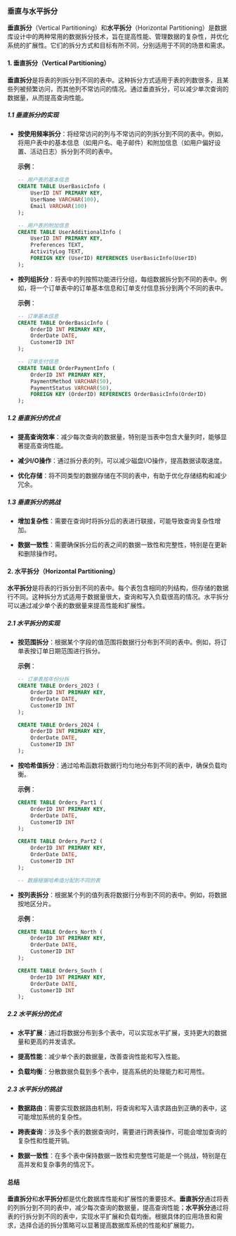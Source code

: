 ### 垂直与水平拆分

**垂直拆分**（Vertical Partitioning）和**水平拆分**（Horizontal Partitioning）是数据库设计中的两种常用的数据拆分技术，旨在提高性能、管理数据的复杂性，并优化系统的扩展性。它们的拆分方式和目标有所不同，分别适用于不同的场景和需求。

#### 1. 垂直拆分（Vertical Partitioning）

**垂直拆分**是将表的列拆分到不同的表中。这种拆分方式适用于表的列数很多，且某些列被频繁访问，而其他列不常访问的情况。通过垂直拆分，可以减少单次查询的数据量，从而提高查询性能。

##### 1.1 垂直拆分的实现

- **按使用频率拆分**：将经常访问的列与不常访问的列拆分到不同的表中。例如，将用户表中的基本信息（如用户名、电子邮件）和附加信息（如用户偏好设置、活动日志）拆分到不同的表中。

  **示例**：
  ```sql
  -- 用户表的基本信息
  CREATE TABLE UserBasicInfo (
      UserID INT PRIMARY KEY,
      UserName VARCHAR(100),
      Email VARCHAR(100)
  );
  
  -- 用户表的附加信息
  CREATE TABLE UserAdditionalInfo (
      UserID INT PRIMARY KEY,
      Preferences TEXT,
      ActivityLog TEXT,
      FOREIGN KEY (UserID) REFERENCES UserBasicInfo(UserID)
  );
  ```

- **按列组拆分**：将表中的列按照功能进行分组，每组数据拆分到不同的表中。例如，将一个订单表中的订单基本信息和订单支付信息拆分到两个不同的表中。

  **示例**：
  ```sql
  -- 订单基本信息
  CREATE TABLE OrderBasicInfo (
      OrderID INT PRIMARY KEY,
      OrderDate DATE,
      CustomerID INT
  );
  
  -- 订单支付信息
  CREATE TABLE OrderPaymentInfo (
      OrderID INT PRIMARY KEY,
      PaymentMethod VARCHAR(50),
      PaymentStatus VARCHAR(50),
      FOREIGN KEY (OrderID) REFERENCES OrderBasicInfo(OrderID)
  );
  ```

##### 1.2 垂直拆分的优点

- **提高查询效率**：减少每次查询的数据量，特别是当表中包含大量列时，能够显著提高查询性能。

- **减少I/O操作**：通过拆分表的列，可以减少磁盘I/O操作，提高数据读取速度。

- **优化存储**：将不同类型的数据存储在不同的表中，有助于优化存储结构和减少冗余。

##### 1.3 垂直拆分的挑战

- **增加复杂性**：需要在查询时将拆分后的表进行联接，可能导致查询复杂性增加。

- **数据一致性**：需要确保拆分后的表之间的数据一致性和完整性，特别是在更新和删除操作时。

#### 2. 水平拆分（Horizontal Partitioning）

**水平拆分**是将表的行拆分到不同的表中。每个表包含相同的列结构，但存储的数据行不同。这种拆分方式适用于数据量很大，查询和写入负载很高的情况。水平拆分可以通过减少单个表的数据量来提高性能和扩展性。

##### 2.1 水平拆分的实现

- **按范围拆分**：根据某个字段的值范围将数据行分布到不同的表中。例如，将订单表按订单日期范围进行拆分。

  **示例**：
  ```sql
  -- 订单表按年份分拆
  CREATE TABLE Orders_2023 (
      OrderID INT PRIMARY KEY,
      OrderDate DATE,
      CustomerID INT
  );
  
  CREATE TABLE Orders_2024 (
      OrderID INT PRIMARY KEY,
      OrderDate DATE,
      CustomerID INT
  );
  ```

- **按哈希值拆分**：通过哈希函数将数据行均匀地分布到不同的表中，确保负载均衡。

  **示例**：
  ```sql
  CREATE TABLE Orders_Part1 (
      OrderID INT PRIMARY KEY,
      OrderDate DATE,
      CustomerID INT
  );
  
  CREATE TABLE Orders_Part2 (
      OrderID INT PRIMARY KEY,
      OrderDate DATE,
      CustomerID INT
  );
  
  -- 数据根据哈希值分配到不同的表
  ```

- **按列表拆分**：根据某个列的值列表将数据行分布到不同的表中。例如，将数据按地区分片。

  **示例**：
  ```sql
  CREATE TABLE Orders_North (
      OrderID INT PRIMARY KEY,
      OrderDate DATE,
      CustomerID INT
  );
  
  CREATE TABLE Orders_South (
      OrderID INT PRIMARY KEY,
      OrderDate DATE,
      CustomerID INT
  );
  ```

##### 2.2 水平拆分的优点

- **水平扩展**：通过将数据分布到多个表中，可以实现水平扩展，支持更大的数据量和更高的并发请求。

- **提高性能**：减少单个表的数据量，改善查询性能和写入性能。

- **负载均衡**：分散数据负载到多个表中，提高系统的处理能力和可用性。

##### 2.3 水平拆分的挑战

- **数据路由**：需要实现数据路由机制，将查询和写入请求路由到正确的表中，这可能增加系统的复杂性。

- **跨表查询**：涉及多个表的数据查询时，需要进行跨表操作，可能会增加查询的复杂性和性能开销。

- **数据一致性**：在多个表中保持数据一致性和完整性可能是一个挑战，特别是在高并发和复杂事务的情况下。

#### 总结

**垂直拆分**和**水平拆分**都是优化数据库性能和扩展性的重要技术。**垂直拆分**通过将表的列拆分到不同的表中，减少每次查询的数据量，提高查询性能；**水平拆分**通过将表的行拆分到不同的表中，实现水平扩展和负载均衡。根据具体的应用场景和需求，选择合适的拆分策略可以显著提高数据库系统的性能和扩展能力。